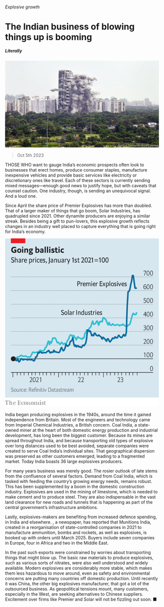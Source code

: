 ###### Explosive growth

# The Indian business of blowing things up is booming 

##### Literally 

![image](images/20231007_WBP001.jpg) 

> Oct 5th 2023 

THOSE WHO want to gauge India’s economic prospects often look to businesses that erect homes, produce consumer staples, manufacture inexpensive vehicles and provide basic services like electricity or discretionary ones like travel. Each of these sectors is currently sending mixed messages—enough good news to justify hope, but with caveats that counsel caution. One industry, though, is sending an unequivocal signal. And a loud one.

Since April the share price of Premier Explosives has more than doubled. That of a larger maker of things that go boom, Solar Industries, has quadrupled since 2021. Other dynamite producers are enjoying a similar streak. Besides being a gift to pun-lovers, this explosive growth reflects changes in an industry well placed to capture everything that is going right for India’s economy.

![image](images/20231007_WBC842.png) 


India began producing explosives in the 1940s, around the time it gained independence from Britain. Most of the engineers and technology came from Imperial Chemical Industries, a British concern. Coal India, a state-owned miner at the heart of both domestic energy production and industrial development, has long been the biggest customer. Because its mines are spread throughout India, and because transporting old types of explosive over long distances used to be best avoided, separate companies were created to serve Coal India’s individual sites. That geographical dispersion was preserved as other customers emerged, leading to a fragmented market. Today India boasts 36 large explosives producers.

For many years business was merely good. The rosier outlook of late stems from the confluence of several factors. Demand from Coal India, which is tasked with feeding the country’s growing energy needs, remains robust. This has been supplemented by a boom in the domestic construction industry. Explosives are used in the mining of limestone, which is needed to make cement and to produce steel. They are also indispensable in the vast land clearance for new roads and tunnels that is happening as part of the central government’s infrastructure ambitions.

Lastly, explosives-makers are benefiting from increased defence spending, in India and elsewhere. , a newspaper, has reported that Munitions India, created in a reorganisation of state-controlled companies in 2021 to manufacture ammunition, bombs and rockets, as well as explosives, is booked up with orders until March 2025. Buyers include seven companies in Europe, four in Africa and two in the Middle East.

In the past such exports were constrained by worries about transporting things that might blow up. The basic raw materials to produce explosives, such as various sorts of nitrates, were also well understood and widely available. Modern explosives are considerably more stable, which makes them less hazardous to move around, even as safety and environmental concerns are putting many countries off domestic production. Until recently it was China, the other big explosives manufacturer, that got a lot of the outsourced business. As geopolitical tensions mount, many customers, especially in the West, are seeking alternatives to Chinese suppliers. Excitement over firms like Premier and Solar will not be fizzling out soon. ■


